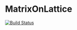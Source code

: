 # MatrixOnLattice

[![Build Status](https://github.com/cometscome/MatrixOnLattice.jl/actions/workflows/CI.yml/badge.svg?branch=main)](https://github.com/cometscome/MatrixOnLattice.jl/actions/workflows/CI.yml?query=branch%3Amain)
